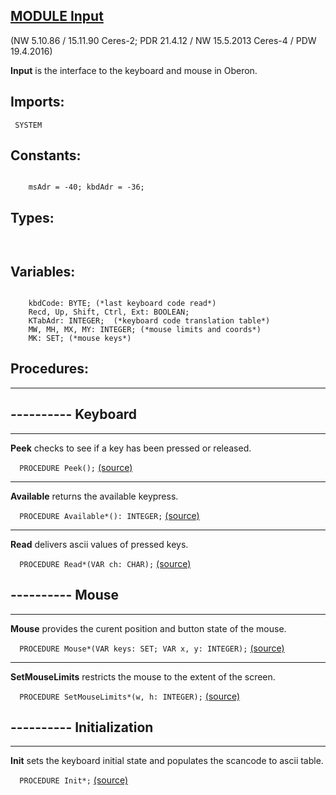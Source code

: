 
## [MODULE Input](https://github.com/io-core/Oberon/blob/main/Input.Mod)

(NW 5.10.86 / 15.11.90 Ceres-2; PDR 21.4.12 / NW 15.5.2013 Ceres-4 / PDW 19.4.2016)

**Input** is the interface to the keyboard and mouse in Oberon.


  ## Imports:
` SYSTEM`

## Constants:
```
 
    msAdr = -40; kbdAdr = -36;

```
## Types:
```


```
## Variables:
```
 
    kbdCode: BYTE; (*last keyboard code read*)
    Recd, Up, Shift, Ctrl, Ext: BOOLEAN;
    KTabAdr: INTEGER;  (*keyboard code translation table*)
    MW, MH, MX, MY: INTEGER; (*mouse limits and coords*)
    MK: SET; (*mouse keys*)

```
## Procedures:
---
## ---------- Keyboard
---
**Peek** checks to see if a key has been pressed or released.

`  PROCEDURE Peek();` [(source)](https://github.com/io-orig/System/blob/main/Input.Mod#L40)

---
**Available** returns the available keypress.

`  PROCEDURE Available*(): INTEGER;` [(source)](https://github.com/io-orig/System/blob/main/Input.Mod#L61)

---  
**Read** delivers ascii values of pressed keys.

`  PROCEDURE Read*(VAR ch: CHAR);` [(source)](https://github.com/io-orig/System/blob/main/Input.Mod#L70)

## ---------- Mouse
---  
**Mouse** provides the curent position and button state of the mouse.

`  PROCEDURE Mouse*(VAR keys: SET; VAR x, y: INTEGER);` [(source)](https://github.com/io-orig/System/blob/main/Input.Mod#L89)

---  
**SetMouseLimits** restricts the mouse to the extent of the screen.

`  PROCEDURE SetMouseLimits*(w, h: INTEGER);` [(source)](https://github.com/io-orig/System/blob/main/Input.Mod#L102)

## ---------- Initialization
---
**Init** sets the keyboard initial state and populates the scancode to ascii table.

`  PROCEDURE Init*;` [(source)](https://github.com/io-orig/System/blob/main/Input.Mod#L115)

